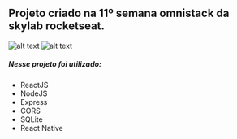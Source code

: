 ## Projeto criado na 11º semana omnistack da skylab rocketseat.

 ![alt text](https://github.com/AntonioNarcilio/semana-omnistack-11-be-the-hero/blob/master/screenshoot/1-BeTheHero_Login.png "Tela - login")
 ![alt text](https://github.com/AntonioNarcilio/semana-omnistack-11-be-the-hero/blob/master/screenshoot/2-BeTheHero_CadastroDeONGS.png "Tela - Cadastro de ONGS")

##### Nesse projeto foi utilizado:

 * ReactJS
 * NodeJS
 * Express
 * CORS
 * SQLite
 * React Native
 
